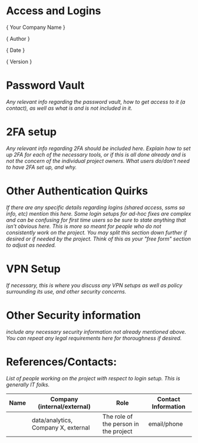 
# Access and Logins

{ Your Company Name }

{ Author  }

{ Date }

{ Version }


# Password Vault

*Any relevant info regarding the password vault, how to get access to it (a contact), as well as what is and is not included in it.*

# 2FA setup

*Any relevant info regarding 2FA should be included here. Explain how to set up 2FA for each of the necessary tools, or if this is all done already and is not the concern of the individual project owners. What users do/don't need to have 2FA set up, and why.*

# Other Authentication Quirks

*If there are any specific details regarding logins (shared access, ssms sa info, etc) mention this here. Some login setups for ad-hoc fixes are complex and can be confusing for first time users so be sure to state anything that isn't obvious here. This is more so meant for people who do not consistently work on the project. You may split this section down further if desired or if needed by the project. Think of this as your "free form" section to adjust as needed.*

# VPN Setup 

*If necessary, this is where you discuss any VPN setups as well as policy surrounding its use, and other security concerns.*

# Other Security information

*include any necessary security information not already mentioned above. You can repeat any legal requirements here for thoroughness if desired.*


# References/Contacts:

*List of people working on the project with respect to login setup. This is generally IT folks.*


| Name | Company (internal/external)                    | Role                                  | Contact Information |
|------|------------------------------------------------|---------------------------------------|---------------------|
|      | data/analytics, Company X, external            | The role of the person in the project | email/phone         |




